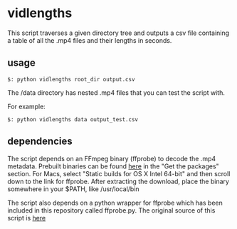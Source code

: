 # vidlengths

This script traverses a given directory tree and outputs a csv file containing a table of all the
.mp4 files and their lengths in seconds. 

## usage

```
$: python vidlengths root_dir output.csv
```

The /data directory has nested .mp4 files that you can test the script with. 

For example:

```
$: python vidlengths data output_test.csv
```

## dependencies

The script depends on an FFmpeg binary (ffprobe) to decode the .mp4 metadata. Prebuilt binaries can be found
[here](https://www.ffmpeg.org/download.html) in the "Get the packages" section. For Macs, select "Static builds for OS X Intel 64-bit"
and then scroll down to the link for ffprobe. After extracting the download, place the binary somewhere in your $PATH, like /usr/local/bin

The script also depends on a python wrapper for ffprobe which has been included in this repository called ffprobe.py. The original source of this script is [here](https://github.com/simonh10/ffprobe)
